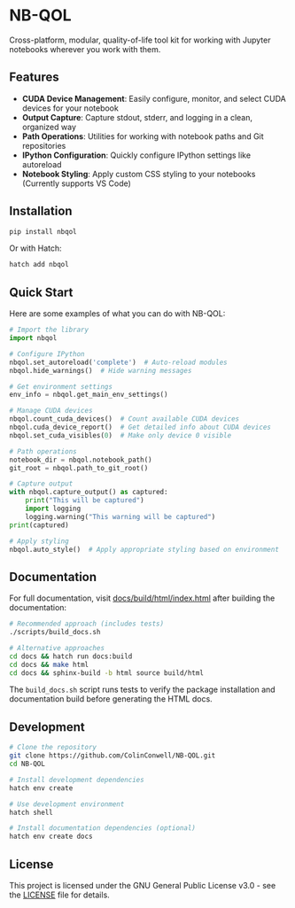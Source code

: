 # NB-QOL

Cross-platform, modular, quality-of-life tool kit for working with Jupyter notebooks wherever you work with them.

## Features

- **CUDA Device Management**: Easily configure, monitor, and select CUDA devices for your notebook
- **Output Capture**: Capture stdout, stderr, and logging in a clean, organized way
- **Path Operations**: Utilities for working with notebook paths and Git repositories
- **IPython Configuration**: Quickly configure IPython settings like autoreload
- **Notebook Styling**: Apply custom CSS styling to your notebooks (Currently supports VS Code)

## Installation

```bash
pip install nbqol
```

Or with Hatch:

```bash
hatch add nbqol
```

## Quick Start

Here are some examples of what you can do with NB-QOL:

```python
# Import the library
import nbqol

# Configure IPython
nbqol.set_autoreload('complete')  # Auto-reload modules
nbqol.hide_warnings()  # Hide warning messages

# Get environment settings
env_info = nbqol.get_main_env_settings()

# Manage CUDA devices
nbqol.count_cuda_devices()  # Count available CUDA devices
nbqol.cuda_device_report()  # Get detailed info about CUDA devices
nbqol.set_cuda_visibles(0)  # Make only device 0 visible

# Path operations
notebook_dir = nbqol.notebook_path()
git_root = nbqol.path_to_git_root()

# Capture output
with nbqol.capture_output() as captured:
    print("This will be captured")
    import logging
    logging.warning("This warning will be captured")
print(captured)

# Apply styling
nbqol.auto_style()  # Apply appropriate styling based on environment
```

## Documentation

For full documentation, visit [docs/build/html/index.html](docs/build/html/index.html) after building the documentation:

```bash
# Recommended approach (includes tests)
./scripts/build_docs.sh

# Alternative approaches
cd docs && hatch run docs:build
cd docs && make html
cd docs && sphinx-build -b html source build/html
```

The `build_docs.sh` script runs tests to verify the package installation and documentation build before generating the HTML docs.

## Development

```bash
# Clone the repository
git clone https://github.com/ColinConwell/NB-QOL.git
cd NB-QOL

# Install development dependencies
hatch env create

# Use development environment
hatch shell

# Install documentation dependencies (optional)
hatch env create docs
```

## License

This project is licensed under the GNU General Public License v3.0 - see the [LICENSE](LICENSE) file for details.
